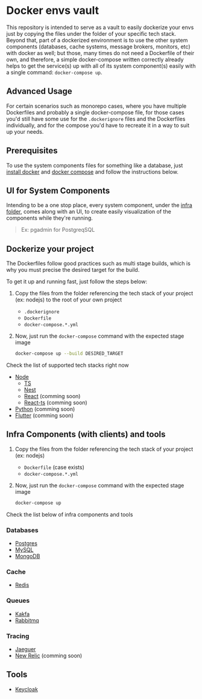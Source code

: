 # Docker envs vault

This repository is intended to serve as a vault to easily dockerize your envs just by copying the files under the folder of your specific tech stack. Beyond that, part of a dockerized environment is to use the other system components (databases, cache systems, message brokers, monitors, etc) with docker as well; but those, many times do not need a Dockerfile of their own, and therefore, a simple docker-compose written correctly already helps to get the service(s) up with
all of its system component(s) easily with a single command: `docker-compose up`.

## Advanced Usage

For certain scenarios such as monorepo cases, where you have multiple Dockerfiles and probably a single docker-compose file, for those cases you'd still have some use for the `.dockerignore` files and the Dockerfiles individually, and for the compose you'd have to recreate it in a way to suit up your needs.

## Prerequisites

To use the system components files for something like a database, just [install docker](https://docs.docker.com/engine/install/ubuntu/) and [docker compose](https://docs.docker.com/compose/install/) and follow the instructions below.

## UI for System Components

Intending to be a one stop place, every system component, under the [infra folder](/infra/), comes along with an UI, to create easily visualization of the
components while they're running.

> Ex: pgadmin for PostgreqSQL

## Dockerize your project

The Dockerfiles follow good practices such as multi stage builds, which is why you must precise the desired target for the build.

To get it up and running fast, just follow the steps below:

1. Copy the files from the folder referencing the tech stack of your project (ex: nodejs) to the root of your own project

   - `.dockerignore`
   - `Dockerfile`
   - `docker-compose.*.yml`

2. Now, just run the `docker-compose` command with the expected stage image

   ```sh
   docker-compose up --build DESIRED_TARGET
   ```

Check the list of supported tech stacks right now

- [Node](tech-stacks/js/nodejs/)
  - [TS](tech-stacks/js/ts/)
  - [Nest](tech-stacks/js/nestjs/)
  - [React](tech-stacks/js/react/#) (comming soon)
  - [React-ts](tech-stacks/react-ts/#) (comming soon)
- [Python](tech-stacks/python/#) (comming soon)
- [Flutter](tech-stacks/flutter/#) (comming soon)

## Infra Components (with clients) and tools

1. Copy the files from the folder referencing the tech stack of your project (ex: nodejs)

   - `Dockerfile` (case exists)
   - `docker-compose.*.yml`

2. Now, just run the `docker-compose` command with the expected stage image

   ```sh
   docker-compose up
   ```

Check the list below of infra components and tools

### Databases

- [Postgres](infra/docker-compose.postgres.yml)
- [MySQL](infra/docker-compose.mysql.yml)
- [MongoDB](infra/docker-compose.mongo.yml)

### Cache

- [Redis](infra/docker-compose.redis.yml)

### Queues

- [Kakfa](infra/docker-compose.kafka.yml)
- [Rabbitmq](infra/docker-compose.rabbitmq.yml)

### Tracing

- [Jaeguer](infra/docker-compose.jaeguer.yml)
- [New Relic](tools/#) (comming soon)

## Tools

- [Keycloak](tools/docker-compose.keycloak.yml)
